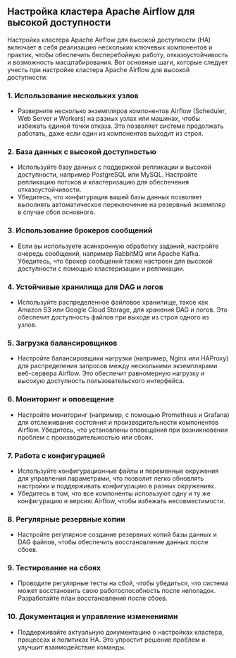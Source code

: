 ## Настройка кластера Apache Airflow для высокой доступности

Настройка кластера Apache Airflow для высокой доступности (HA) включает в себя реализацию нескольких ключевых компонентов и практик, чтобы обеспечить бесперебойную работу, отказоустойчивость и возможность масштабирования. Вот основные шаги, которые следует учесть при настройке кластера Apache Airflow для высокой доступности:

### 1. Использование нескольких узлов
- Разверните несколько экземпляров компонентов Airflow (Scheduler, Web Server и Workers) на разных узлах или машинах, чтобы избежать единой точки отказа. Это позволяет системе продолжать работать, даже если один из компонентов выходит из строя.

### 2. База данных с высокой доступностью
- Используйте базу данных с поддержкой репликации и высокой доступности, например PostgreSQL или MySQL. Настройте репликацию потоков и кластеризацию для обеспечения отказоустойчивости.
- Убедитесь, что конфигурация вашей базы данных позволяет выполнять автоматическое переключение на резервный экземпляр в случае сбоя основного.

### 3. Использование брокеров сообщений
- Если вы используете асинхронную обработку заданий, настройте очередь сообщений, например RabbitMQ или Apache Kafka. Убедитесь, что брокер сообщений также настроен для высокой доступности с помощью кластеризации и репликации.

### 4. Устойчивые хранилища для DAG и логов
- Используйте распределенное файловое хранилище, такое как Amazon S3 или Google Cloud Storage, для хранения DAG и логов. Это обеспечит доступность файлов при выходе из строя одного из узлов.

### 5. Загрузка балансировщиков
- Настройте балансировщики нагрузки (например, Nginx или HAProxy) для распределения запросов между несколькими экземплярами веб-сервера Airflow. Это обеспечит равномерную нагрузку и высокую доступность пользовательского интерфейса.

### 6. Мониторинг и оповещение
- Настройте мониторинг (например, с помощью Prometheus и Grafana) для отслеживания состояния и производительности компонентов Airflow. Убедитесь, что установлены оповещения при возникновении проблем с производительностью или сбоях.

### 7. Работа с конфигурацией
- Используйте конфигурационные файлы и переменные окружения для управления параметрами, что позволит легко обновлять настройки и поддерживать конфигурацию в разных окружениях.
- Убедитесь в том, что все компоненты используют одну и ту же конфигурацию и версию Airflow, чтобы избежать несовместимости.

### 8. Регулярные резервные копии
- Настройте регулярное создание резервных копий базы данных и DAG файлов, чтобы обеспечить восстановление данных после сбоев.

### 9. Тестирование на сбоях
- Проводите регулярные тесты на сбой, чтобы убедиться, что система может восстановить свою работоспособность после неполадок. Разработайте план восстановления после сбоев.

### 10. Документация и управление изменениями
- Поддерживайте актуальную документацию о настройках кластера, процессах и политиках HA. Это упростит решение проблем и улучшит взаимодействие команды.